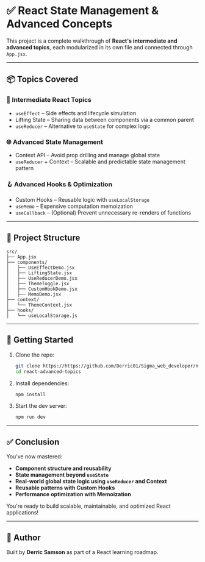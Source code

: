 # ✅ React State Management & Advanced Concepts

This project is a complete walkthrough of **React's intermediate and advanced topics**, each modularized in its own file and connected through `App.jsx`.

---

## 📦 Topics Covered

### 🧩 Intermediate React Topics
- `useEffect` – Side effects and lifecycle simulation
- Lifting State – Sharing data between components via a common parent
- `useReducer` – Alternative to `useState` for complex logic

### 🌐 Advanced State Management
- Context API – Avoid prop drilling and manage global state
- `useReducer` + Context – Scalable and predictable state management pattern

### 🪝 Advanced Hooks & Optimization
- Custom Hooks – Reusable logic with `useLocalStorage`
- `useMemo` – Expensive computation memoization
- `useCallback` – (Optional) Prevent unnecessary re-renders of functions

---

## 📁 Project Structure

```
src/
├── App.jsx
├── components/
│   ├── UseEffectDemo.jsx
│   ├── LiftingState.jsx
│   ├── UseReducerDemo.jsx
│   ├── ThemeToggle.jsx
│   ├── CustomHookDemo.jsx
│   ├── MemoDemo.jsx
├── context/
│   └── ThemeContext.jsx
├── hooks/
│   └── useLocalStorage.js
```

---

## 🚀 Getting Started

1. Clone the repo:

   ```bash
   git clone https://https://github.com/Derric01/Sigma_web_developer/new/main/hoopla
   cd react-advanced-topics
   ```

2. Install dependencies:

   ```bash
   npm install
   ```

3. Start the dev server:

   ```bash
   npm run dev
   ```

---

## ✅ Conclusion

You’ve now mastered:
- **Component structure and reusability**
- **State management beyond `useState`**
- **Real-world global state logic using `useReducer` and Context**
- **Reusable patterns with Custom Hooks**
- **Performance optimization with Memoization**

You're ready to build scalable, maintainable, and optimized React applications!

---

## 🙌 Author

Built by **Derric Samson** as part of a React learning roadmap.

